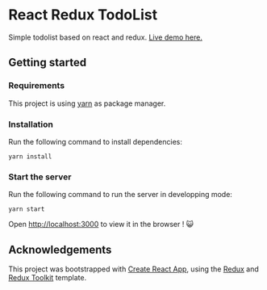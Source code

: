 # React Redux TodoList

Simple todolist based on react and redux. [Live demo here.](https://www.qbohain.com/react-redux-todo/)

## Getting started

### Requirements

This project is using [yarn](https://classic.yarnpkg.com/fr/docs/install/) as package manager. 

### Installation

Run the following command to install dependencies:

`yarn install`

### Start the server

Run the following command to run the server in developping mode:

`yarn start`

Open [http://localhost:3000](http://localhost:3000) to view it in the browser ! 😺

## Acknowledgements

This project was bootstrapped with [Create React App](https://github.com/facebook/create-react-app), using the [Redux](https://redux.js.org/) and [Redux Toolkit](https://redux-toolkit.js.org/) template.